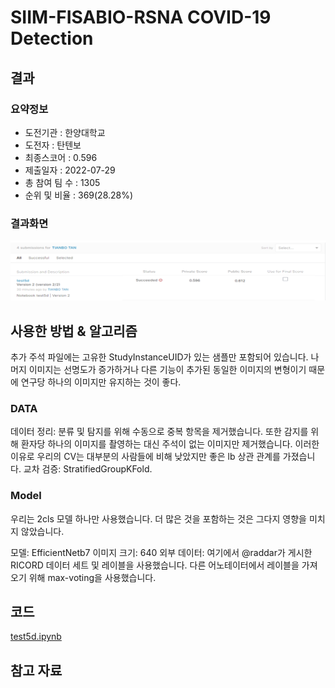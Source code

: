 # SIIM-FISABIO-RSNA COVID-19 Detection

## 결과

### 요약정보

- 도전기관 : 한양대학교
- 도전자 : 탄텐보
- 최종스코어 : 0.596
- 제출일자 : 2022-07-29
- 총 참여 팀 수 : 1305
- 순위 및 비율 : 369(28.28%)

### 결과화면

![45a624f6041e75f63e9be530a6c143f.png](./img/45a624f6041e75f63e9be530a6c143f.png)

## 사용한 방법 & 알고리즘

추가 주석 파일에는 고유한 StudyInstanceUID가 있는 샘플만 포함되어 있습니다. 나머지 이미지는 선명도가 증가하거나 다른 기능이 추가된 동일한 이미지의 변형이기 때문에 연구당 하나의 이미지만 유지하는 것이 좋다.

### DATA
데이터 정리: 분류 및 탐지를 위해 수동으로 중복 항목을 제거했습니다. 또한 감지를 위해 환자당 하나의 이미지를 촬영하는 대신 주석이 없는 이미지만 제거했습니다. 이러한 이유로 우리의 CV는 대부분의 사람들에 비해 낮았지만 좋은 lb 상관 관계를 가졌습니다.
교차 검증: StratifiedGroupKFold.

### Model
우리는 2cls 모델 하나만 사용했습니다. 더 많은 것을 포함하는 것은 그다지 영향을 미치지 않았습니다.

모델: EfficientNetb7
이미지 크기: 640
외부 데이터: 여기에서 @raddar가 게시한 RICORD 데이터 세트 및 레이블을 사용했습니다. 다른 어노테이터에서 레이블을 가져오기 위해 max-voting을 사용했습니다.

## 코드
[test5d.ipynb](./test5d.ipynb)

## 참고 자료
